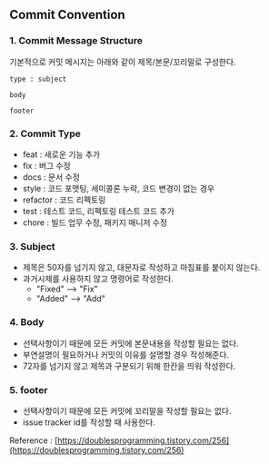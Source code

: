 ## Commit Convention

### 1. Commit Message Structure

기본적으로 커밋 메시지는 아래와 같이 제목/본문/꼬리말로 구성한다.

```text
type : subject

body

footer
```

### 2. Commit Type

- feat : 새로운 기능 추가
- fix : 버그 수정
- docs : 문서 수정
- style : 코드 포맷팅, 세미콜론 누락, 코드 변경이 없는 경우
- refactor : 코드 리펙토링
- test : 테스트 코드, 리펙토링 테스트 코드 추가
- chore : 빌드 업무 수정, 패키지 매니저 수정

### 3. Subject

- 제목은 50자를 넘기지 않고, 대문자로 작성하고 마침표를 붙이지 않는다.
- 과거시제를 사용하지 않고 명령어로 작성한다.
    - "Fixed" --> "Fix"
    - "Added" --> "Add"

### 4. Body

- 선택사항이기 때문에 모든 커밋에 본문내용을 작성할 필요는 없다.
- 부연설명이 필요하거나 커밋의 이유를 설명할 경우 작성해준다.
- 72자를 넘기지 않고 제목과 구분되기 위해 한칸을 띄워 작성한다.

### 5. footer

- 선택사항이기 때문에 모든 커밋에 꼬리말을 작성할 필요는 없다.
- issue tracker id를 작성할 때 사용한다.

Reference : [https://doublesprogramming.tistory.com/256](https://doublesprogramming.tistory.com/256)
